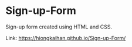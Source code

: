 # Sign-up-Form
Sign-up form created using HTML and CSS.

Link: https://hiongkaihan.github.io/Sign-up-Form/
